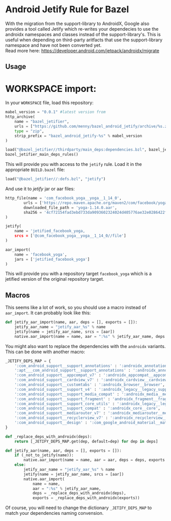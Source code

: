 # Android Jetify Rule for Bazel

With the migration from the support-library to AndroidX, Google also provides a tool called Jetify which re-writes your dependecies to use the androidx namespaces and classes instead of the support-library's. This is useful when depending on third-party aritfacts that use the support-library namespace and have not been converted yet.</br>
Read more here: https://developer.android.com/jetpack/androidx/migrate

## Usage

# WORKSPACE import:
In your `WORKSPACE` file, load this repository:
```python
mabel_version = "0.0.1" #latest version from 
http_archive(
    name = "bazel_jetifier",
    urls = ["https://github.com/menny/bazel_android_jetify/archive/%s.zip" % mabel_version],
    type = "zip",
    strip_prefix = "bazel_android_jetify-%s" % mabel_version
)

load("@bazel_jetifier//thirdparty/main_deps:dependencies.bzl", bazel_jetifier_main_deps_rules = "generate_workspace_rules")
bazel_jetifier_main_deps_rules()
```

This will provide you with access to the `jetify` rule. Load it in the appropriate `BUILD.bazel` file:
```python
load("@bazel_jetifier//:defs.bzl", "jetify")
```

And use it to _jetify_ jar or aar files:
```python
http_file(name = 'com_facebook_yoga__yoga__1_14_0',
        urls = ['https://repo.maven.apache.org/maven2/com/facebook/yoga/yoga/1.14.0/yoga-1.14.0.aar'],
        downloaded_file_path = 'yoga-1.14.0.aar',
        sha256 = '4cf72154fad3ebd733da9093602324024d405776ae32e0286422f21f0f3da8fd',
)

jetify(
    name = 'jetified_facebook_yoga,
    srcs = ['@com_facebook_yoga__yoga__1_14_0//file']
)

aar_import(
    name = 'facebook_yoga',
    jars = ['jetified_facebook_yoga']
)

```

This will provide you with a repository target `facebook_yoga` which is a jetified version of the original repository target.

## Macros

This seems like a lot of work, so you should use a macro instead of `aar_import`. It can probably look like this:
```python
def jetify_aar_import(name, aar, deps = [], exports = []):
    jetify_aar_name = "jetify_aar_%s" % name
    jetify(name = jetify_aar_name, srcs = [aar])
    native.aar_import(name = name, aar = ":%s" % jetify_aar_name, deps = deps, exports = exports)
```

You might also want to replace the dependencies with the `androidx` variants. This can be done with another macro:
```python
_JETIFY_DEPS_MAP = {
    ':com_android_support__support_annotations' : ':androidx_annotation__annotation',
    ':apt___com_android_support__support_annotations' : ':androidx_annotation__annotation',
    ':com_android_support__appcompat_v7' : ':androidx_appcompat__appcompat',
    ':com_android_support__cardview_v7' : ':androidx_cardview__cardview',
    ':com_android_support__customtabs' : ':androidx_browser__browser',
    ':com_android_support__support_v4' : ':androidx_legacy__legacy_support_v4',
    ':com_android_support__support_media_compat' : ':androidx_media__media',
    ':com_android_support__support_fragment' : 'androidx_fragment__fragment',
    ':com_android_support__support_core_utils' : ':androidx_legacy__legacy_support_core_utils',
    ':com_android_support__support_compat' : ':androidx_core__core',
    ':com_android_support__mediarouter_v7' : ':androidx_mediarouter__mediarouter',
    ':com_android_support__recyclerview_v7' : ':androidx_recyclerview__recyclerview',
    ':com_android_support__design' : ':com_google_android_material__material',
}

def _replace_deps_with_androidx(deps):
    return [_JETIFY_DEPS_MAP.get(dep, default=dep) for dep in deps]

def jetify_aar(name, aar, deps = [], exports = []):
    if (_not_to_jetify(name)):
        native.aar_import(name = name, aar = aar, deps = deps, exports = exports)
    else:
        jetify_aar_name = "jetify_aar_%s" % name
        jetify(name = jetify_aar_name, srcs = [aar])
        native.aar_import(
            name = name,
            aar = ":%s" % jetify_aar_name,
            deps = _replace_deps_with_androidx(deps),
            exports = _replace_deps_with_androidx(exports))
```
Of course, you will need to change the dictionary `_JETIFY_DEPS_MAP` to match your dependencies naming convension.

